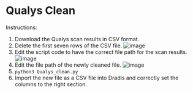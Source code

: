 # Qualys Clean 
 
 Instructions:

1. Download the Qualys scan results in CSV format.
2. Delete the first seven rows of the CSV file.
   ![image](https://github.com/user-attachments/assets/32c44e5b-d376-4e78-b265-a286e40b14ab)
3. Edit the script code to have the correct file path for the scan results.
   ![image](https://github.com/user-attachments/assets/6290774d-492a-49e2-9b62-7337ea1d4b64)
4. Edit the file path of the newly cleaned file.
   ![image](https://github.com/user-attachments/assets/ad62848a-752e-46d3-bd55-7ede3ae33957)
5. ```python3 Qualys_clean.py```
6. Import the new file as a CSV file into Dradis and correctly set the columns to the right section.

